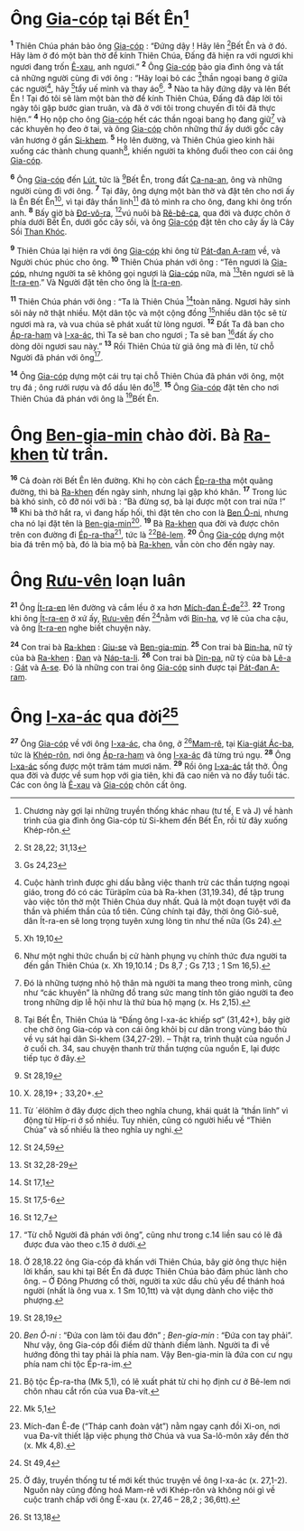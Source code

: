 # Ông [Gia-cóp]() tại Bết Ên[^1-e81cba83-6d58-4750-ae73-6d646b20e410]
<sup><b>1</b></sup> Thiên Chúa phán bảo ông [Gia-cóp]() : “Đứng dậy ! Hãy lên [^1@-e81cba83-6d58-4750-ae73-6d646b20e410]Bết Ên và ở đó. Hãy làm ở đó một bàn thờ để kính Thiên Chúa, Đấng đã hiện ra với ngươi khi ngươi đang trốn [Ê-xau](), anh ngươi.” <sup><b>2</b></sup> Ông [Gia-cóp]() bảo gia đình ông và tất cả những người cùng đi với ông : “Hãy loại bỏ các [^2@-e81cba83-6d58-4750-ae73-6d646b20e410]thần ngoại bang ở giữa các người[^2-e81cba83-6d58-4750-ae73-6d646b20e410], hãy [^3@-e81cba83-6d58-4750-ae73-6d646b20e410]tẩy uế mình và thay áo[^3-e81cba83-6d58-4750-ae73-6d646b20e410]. <sup><b>3</b></sup> Nào ta hãy đứng dậy và lên Bết Ên ! Tại đó tôi sẽ làm một bàn thờ để kính Thiên Chúa, Đấng đã đáp lời tôi ngày tôi gặp bước gian truân, và đã ở với tôi trong chuyến đi tôi đã thực hiện.” <sup><b>4</b></sup> Họ nộp cho ông [Gia-cóp]() hết các thần ngoại bang họ đang giữ[^4-e81cba83-6d58-4750-ae73-6d646b20e410] và các khuyên họ đeo ở tai, và ông [Gia-cóp]() chôn những thứ ấy dưới gốc cây vân hương ở gần [Si-khem](). <sup><b>5</b></sup> Họ lên đường, và Thiên Chúa gieo kinh hãi xuống các thành chung quanh[^5-e81cba83-6d58-4750-ae73-6d646b20e410], khiến người ta không đuổi theo con cái ông [Gia-cóp]().

<sup><b>6</b></sup> Ông [Gia-cóp]() đến [Lút](), tức là [^4@-e81cba83-6d58-4750-ae73-6d646b20e410]Bết Ên, trong đất [Ca-na-an](), ông và những người cùng đi với ông. <sup><b>7</b></sup> Tại đây, ông dựng một bàn thờ và đặt tên cho nơi ấy là Ên Bết Ên[^6-e81cba83-6d58-4750-ae73-6d646b20e410], vì tại đây thần linh[^7-e81cba83-6d58-4750-ae73-6d646b20e410] đã tỏ mình ra cho ông, đang khi ông trốn anh. <sup><b>8</b></sup> Bấy giờ bà [Đơ-vô-ra](), [^5@-e81cba83-6d58-4750-ae73-6d646b20e410]vú nuôi bà [Rê-bê-ca](), qua đời và được chôn ở phía dưới Bết Ên, dưới gốc cây sồi, và ông [Gia-cóp]() đặt tên cho cây ấy là Cây Sồi [Than Khóc]().

<sup><b>9</b></sup> Thiên Chúa lại hiện ra với ông [Gia-cóp]() khi ông từ [Pát-đan A-ram]() về, và Người chúc phúc cho ông. <sup><b>10</b></sup> Thiên Chúa phán với ông : “Tên ngươi là [Gia-cóp](), nhưng người ta sẽ không gọi ngươi là [Gia-cóp]() nữa, mà [^6@-e81cba83-6d58-4750-ae73-6d646b20e410]tên ngươi sẽ là [Ít-ra-en]().” Và Người đặt tên cho ông là [Ít-ra-en]().

<sup><b>11</b></sup> Thiên Chúa phán với ông : “Ta là Thiên Chúa [^7@-e81cba83-6d58-4750-ae73-6d646b20e410]toàn năng. Ngươi hãy sinh sôi nảy nở thật nhiều. Một dân tộc và một cộng đồng [^8@-e81cba83-6d58-4750-ae73-6d646b20e410]nhiều dân tộc sẽ từ ngươi mà ra, và vua chúa sẽ phát xuất từ lòng ngươi. <sup><b>12</b></sup> Đất Ta đã ban cho [Áp-ra-ham]() và [I-xa-ác](), thì Ta sẽ ban cho ngươi ; Ta sẽ ban [^9@-e81cba83-6d58-4750-ae73-6d646b20e410]đất ấy cho dòng dõi ngươi sau này.” <sup><b>13</b></sup> Rồi Thiên Chúa từ giã ông mà đi lên, từ chỗ Người đã phán với ông[^8-e81cba83-6d58-4750-ae73-6d646b20e410].

<sup><b>14</b></sup> Ông [Gia-cóp]() dựng một cái trụ tại chỗ Thiên Chúa đã phán với ông, một trụ đá ; ông rưới rượu và đổ dầu lên đó[^9-e81cba83-6d58-4750-ae73-6d646b20e410]. <sup><b>15</b></sup> Ông [Gia-cóp]() đặt tên cho nơi Thiên Chúa đã phán với ông là [^10@-e81cba83-6d58-4750-ae73-6d646b20e410]Bết Ên.


# Ông [Ben-gia-min]() chào đời. Bà [Ra-khen]() từ trần.
<sup><b>16</b></sup> Cả đoàn rời Bết Ên lên đường. Khi họ còn cách [Ép-ra-tha]() một quãng đường, thì bà [Ra-khen]() đến ngày sinh, nhưng lại gặp khó khăn. <sup><b>17</b></sup> Trong lúc bà khó sinh, cô đỡ nói với bà : “Bà đừng sợ, bà lại được một con trai nữa !” <sup><b>18</b></sup> Khi bà thở hắt ra, vì đang hấp hối, thì đặt tên cho con là [Ben Ô-ni](), nhưng cha nó lại đặt tên là [Ben-gia-min]()[^10-e81cba83-6d58-4750-ae73-6d646b20e410]. <sup><b>19</b></sup> Bà [Ra-khen]() qua đời và được chôn trên con đường đi [Ép-ra-tha]()[^11-e81cba83-6d58-4750-ae73-6d646b20e410], tức là [^11@-e81cba83-6d58-4750-ae73-6d646b20e410][Bê-lem](). <sup><b>20</b></sup> Ông [Gia-cóp]() dựng một bia đá trên mộ bà, đó là bia mộ bà [Ra-khen](), vẫn còn cho đến ngày nay.


# Ông [Rưu-vên]() loạn luân
<sup><b>21</b></sup> Ông [Ít-ra-en]() lên đường và cắm lều ở xa hơn [Mích-đan Ê-đe]()[^12-e81cba83-6d58-4750-ae73-6d646b20e410]. <sup><b>22</b></sup> Trong khi ông [Ít-ra-en]() ở xứ ấy, [Rưu-vên]() đến [^12@-e81cba83-6d58-4750-ae73-6d646b20e410]nằm với [Bin-ha](), vợ lẽ của cha cậu, và ông [Ít-ra-en]() nghe biết chuyện này.

<sup><b>24</b></sup> Con trai bà [Ra-khen]() : [Giu-se]() và [Ben-gia-min](). <sup><b>25</b></sup> Con trai bà [Bin-ha](), nữ tỳ của bà [Ra-khen]() : [Đan]() và [Náp-ta-li](). <sup><b>26</b></sup> Con trai bà [Din-pa](), nữ tỳ của bà [Lê-a]() : [Gát]() và [A-se](). Đó là những con trai ông [Gia-cóp]() sinh được tại [Pát-đan A-ram]().


# Ông [I-xa-ác]() qua đời[^14-e81cba83-6d58-4750-ae73-6d646b20e410]
<sup><b>27</b></sup> Ông [Gia-cóp]() về với ông [I-xa-ác](), cha ông, ở [^14@-e81cba83-6d58-4750-ae73-6d646b20e410][Mam-rê](), tại [Kia-giát Ác-ba](), tức là [Khép-rôn](), nơi ông [Áp-ra-ham]() và ông [I-xa-ác]() đã từng trú ngụ. <sup><b>28</b></sup> Ông [I-xa-ác]() sống được một trăm tám mươi năm. <sup><b>29</b></sup> Rồi ông [I-xa-ác]() tắt thở. Ông qua đời và được về sum họp với gia tiên, khi đã cao niên và no đầy tuổi tác. Các con ông là [Ê-xau]() và [Gia-cóp]() chôn cất ông.

[^1-e81cba83-6d58-4750-ae73-6d646b20e410]: Chương này gợi lại những truyền thống khác nhau (tư tế, E và J) về hành trình của gia đình ông Gia-cóp từ Si-khem đến Bết Ên, rồi từ đây xuống Khép-rôn.
[^2-e81cba83-6d58-4750-ae73-6d646b20e410]: Cuộc hành trình được ghi dấu bằng việc thanh trừ các thần tượng ngoại giáo, trong đó có các Türäpîm của bà Ra-khen (31,19.34), để tập trung vào việc tôn thờ một Thiên Chúa duy nhất. Quả là một đoạn tuyệt với đa thần và phiếm thần của tổ tiên. Cũng chính tại đây, thời ông Giô-suê, dân Ít-ra-en sẽ long trọng tuyên xưng lòng tin như thế nữa (Gs 24).
[^3-e81cba83-6d58-4750-ae73-6d646b20e410]: Như một nghi thức chuẩn bị cử hành phụng vụ chính thức đưa người ta đến gần Thiên Chúa (x. Xh 19,10.14 ; Ds 8,7 ; Gs 7,13 ; 1 Sm 16,5).
[^4-e81cba83-6d58-4750-ae73-6d646b20e410]: Đó là những tượng nhỏ hộ thân mà người ta mang theo trong mình, cũng như “các khuyên” là những đồ trang sức mang tính tôn giáo người ta đeo trong những dịp lễ hội như là thứ bùa hộ mạng (x. Hs 2,15).
[^5-e81cba83-6d58-4750-ae73-6d646b20e410]: Tại Bết Ên, Thiên Chúa là “Đấng ông I-xa-ác khiếp sợ” (31,42+), bây giờ che chở ông Gia-cóp và con cái ông khỏi bị cư dân trong vùng báo thù về vụ sát hại dân Si-khem (34,27-29). – Thật ra, trình thuật của nguồn J ở cuối ch. 34, sau chuyện thanh trừ thần tượng của nguồn E, lại được tiếp tục ở đây.
[^6-e81cba83-6d58-4750-ae73-6d646b20e410]: X. 28,19+ ; 33,20+.
[^7-e81cba83-6d58-4750-ae73-6d646b20e410]: Từ ´élöhîm ở đây được dịch theo nghĩa chung, khái quát là “thần linh” vì động từ Híp-ri ở số nhiều. Tuy nhiên, cũng có người hiểu về “Thiên Chúa” và số nhiều là theo nghĩa uy nghi.
[^8-e81cba83-6d58-4750-ae73-6d646b20e410]: “Từ chỗ Người đã phán với ông”, cũng như trong c.14 liền sau có lẽ đã được đưa vào theo c.15 ở dưới.
[^9-e81cba83-6d58-4750-ae73-6d646b20e410]: Ở 28,18.22 ông Gia-cóp đã khấn với Thiên Chúa, bây giờ ông thực hiện lời khấn, sau khi tại Bết Ên đã được Thiên Chúa bảo đảm phúc lành cho ông. – Ở Đông Phương cổ thời, người ta xức dầu chủ yếu để thánh hoá người (nhất là ông vua x. 1 Sm 10,1tt) và vật dụng dành cho việc thờ phượng.
[^10-e81cba83-6d58-4750-ae73-6d646b20e410]: *Ben Ô-ni* : “Đứa con làm tôi đau đớn” ; *Ben-gia-min* : “Đứa con tay phải”. Như vậy, ông Gia-cóp đổi điềm dữ thành điềm lành. Người ta đi về hướng đông thì tay phải là phía nam. Vậy Ben-gia-min là đứa con cư ngụ phía nam chi tộc Ép-ra-im.
[^11-e81cba83-6d58-4750-ae73-6d646b20e410]: Bộ tộc Ép-ra-tha (Mk 5,1), có lẽ xuất phát từ chi họ định cư ở Bê-lem nơi chôn nhau cắt rốn của vua Đa-vít.
[^12-e81cba83-6d58-4750-ae73-6d646b20e410]: Mích-đan Ê-đe (“Tháp canh đoàn vật”) nằm ngay cạnh đồi Xi-on, nơi vua Đa-vít thiết lập việc phụng thờ Chúa và vua Sa-lô-môn xây đền thờ (x. Mk 4,8).
[^14-e81cba83-6d58-4750-ae73-6d646b20e410]: Ở đây, truyền thống tư tế mới kết thúc truyện về ông I-xa-ác (x. 27,1-2). Nguồn này cũng đồng hoá Mam-rê với Khép-rôn và không nói gì về cuộc tranh chấp với ông Ê-xau (x. 27,46 – 28,2 ; 36,6tt).
[^1@-e81cba83-6d58-4750-ae73-6d646b20e410]: St 28,22; 31,13
[^2@-e81cba83-6d58-4750-ae73-6d646b20e410]: Gs 24,23
[^3@-e81cba83-6d58-4750-ae73-6d646b20e410]: Xh 19,10
[^4@-e81cba83-6d58-4750-ae73-6d646b20e410]: St 28,19
[^5@-e81cba83-6d58-4750-ae73-6d646b20e410]: St 24,59
[^6@-e81cba83-6d58-4750-ae73-6d646b20e410]: St 32,28-29
[^7@-e81cba83-6d58-4750-ae73-6d646b20e410]: St 17,1
[^8@-e81cba83-6d58-4750-ae73-6d646b20e410]: St 17,5-6
[^9@-e81cba83-6d58-4750-ae73-6d646b20e410]: St 12,7
[^10@-e81cba83-6d58-4750-ae73-6d646b20e410]: St 28,19
[^11@-e81cba83-6d58-4750-ae73-6d646b20e410]: Mk 5,1
[^12@-e81cba83-6d58-4750-ae73-6d646b20e410]: St 49,4
[^14@-e81cba83-6d58-4750-ae73-6d646b20e410]: St 13,18